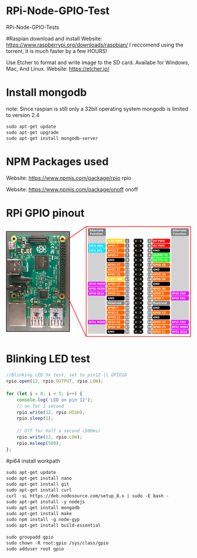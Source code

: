 # RPi-Node-GPIO-Test
RPi-Node-GPIO-Tests

#Raspian download and install
Website:
https://www.raspberrypi.org/downloads/raspbian/
I reccomend using the torrent, it is much faster by a few HOURS!

Use Etcher to format and write image to the SD card.
Availabe for Windows, Mac, And Linux.
Website:
https://etcher.io/

# Install mongodb
note: Since raspian is still only a 32bit operating system mongodb is limited to version 2.4
```
sudo apt-get update
sudo apt-get upgrade
sudo apt-get install mongodb-server
```

# NPM Packages used
Website:
https://www.npmjs.com/package/rpio
rpio

Website:
https://www.npmjs.com/package/onoff
onoff

# RPi GPIO pinout
![alt text](./rp2_pinout.png)

# Blinking LED test
```javascript
//Blinking LED 5x test, set to pin12 || GPIO18
rpio.open(12, rpio.OUTPUT, rpio.LOW);

for (let i = 0; i < 5; i++) {
    console.log('LED on pin 12');
    // on for 1 second
    rpio.write(12, rpio.HIGH);
    rpio.sleep(1);

    // Off for half a second (500ms)
    rpio.write(12, rpio.LOW);
    rpio.msleep(500);
};
```

#pi64 install workpath
```
sudo apt-get update
sudo apt-get install nano
sudo apt-get install git
sudo apt-get install curl
curl -sL https://deb.nodesource.com/setup_8.x | sudo -E bash -
sudo apt-get install -y nodejs
sudo apt-get install mongodb
sudo apt-get install make
sudo npm install -g node-gyp
sudo apt-get install build-essential

sudo groupadd gpio
sudo chown -R root:gpio /sys/class/gpio
sudo adduser root gpio
```